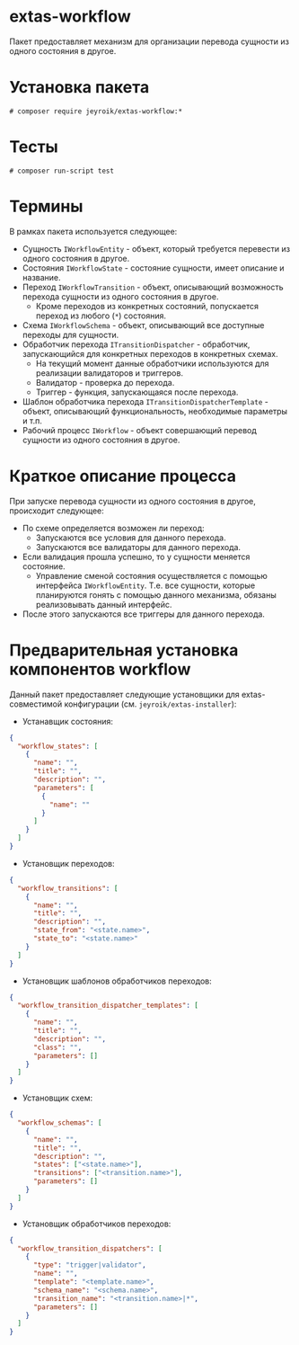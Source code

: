 # extas-workflow

Пакет предоставляет механизм для организации перевода сущности из одного состояния в другое.

# Установка пакета

`# composer require jeyroik/extas-workflow:*`

# Тесты

`# composer run-script test`

# Термины

В рамках пакета используется следующее:

- Сущность `IWorkflowEntity` - объект, который требуется перевести из одного состояния в другое.
- Состояния `IWorkflowState` - состояние сущности, имеет описание и название.
- Переход `IWorkflowTransition` - объект, описывающий возможность перехода сущности из одного состояния в другое. 
  - Кроме переходов из конкретных состояний, попускается переход из любого (`*`) состояния.
- Схема `IWorkflowSchema` - объект, описывающий все доступные переходы для сущности.
- Обработчик перехода `ITransitionDispatcher` - обработчик, запускающийся для конкретных переходов в конкретных схемах.
  - На текущий момент данные обработчики используются для реализации валидаторов и триггеров.
  - Валидатор - проверка до перехода.
  - Триггер - функция, запускающаяся после перехода.
- Шаблон обработчика перехода `ITransitionDispatcherTemplate` - объект, описывающий функциональность, необходимые параметры и т.п.
- Рабочий процесс `IWorkflow` - объект совершающий перевод сущности из одного состояния в другое.

# Краткое описание процесса

При запуске перевода сущности из одного состояния в другое, происходит следующее:

- По схеме определяется возможен ли переход:
    - Запускаются все условия для данного перехода.
    - Запускаются все валидаторы для данного перехода.
- Если валидация прошла успешно, то у сущности меняется состояние.
  - Управление сменой состояния осуществляется с помощью интерфейса `IWorkflowEntity`. Т.е. все сущности, которые планируются гонять с помощью данного механизма, обязаны реализовывать данный интерфейс.
- После этого запускаются все триггеры для данного перехода.

# Предварительная установка компонентов workflow

Данный пакет предоставляет следующие установщики для extas-совместимой конфигурации (см. `jeyroik/extas-installer`):

- Устанавщик состояния:
```json
{
  "workflow_states": [
    {
      "name": "",
      "title": "",
      "description": "",
      "parameters": [
        {
          "name": ""
        }
      ]
    }
  ]
}
```
- Установщик переходов:
```json
{
  "workflow_transitions": [
    {
      "name": "",
      "title": "",
      "description": "",
      "state_from": "<state.name>",
      "state_to": "<state.name>"
    }
  ]
}
```
- Установщик шаблонов обработчиков переходов:
```json
{
  "workflow_transition_dispatcher_templates": [
    {
      "name": "",
      "title": "",
      "description": "",
      "class": "",
      "parameters": []
    }
  ]
}
```
- Установщик схем:
```json
{
  "workflow_schemas": [
    {
      "name": "",
      "title": "",
      "description": "",
      "states": ["<state.name>"],
      "transitions": ["<transition.name>"],
      "parameters": []
    }
  ]
}
```
- Установщик обработчиков переходов:
```json
{
  "workflow_transition_dispatchers": [
    {
      "type": "trigger|validator",
      "name": "",
      "template": "<template.name>",
      "schema_name": "<schema.name>",
      "transition_name": "<transition.name>|*",
      "parameters": []
    }
  ]
}
```
